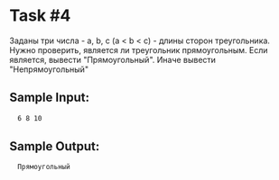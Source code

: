 # Task #4

Заданы три числа - a, b, c (a < b < c) - длины сторон треугольника. Нужно проверить, является ли треугольник прямоугольным. Если является, вывести "Прямоугольный". Иначе вывести "Непрямоугольный"

## Sample Input:
```bash
  6 8 10
```

## Sample Output:

```bash
  Прямоугольный
```